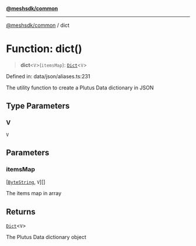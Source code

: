 [**@meshsdk/common**](../README.md)

***

[@meshsdk/common](../globals.md) / dict

# Function: dict()

> **dict**\<`V`\>(`itemsMap`): [`Dict`](../type-aliases/Dict.md)\<`V`\>

Defined in: data/json/aliases.ts:231

The utility function to create a Plutus Data dictionary in JSON

## Type Parameters

### V

`V`

## Parameters

### itemsMap

\[[`ByteString`](../type-aliases/ByteString.md), `V`\][]

The items map in array

## Returns

[`Dict`](../type-aliases/Dict.md)\<`V`\>

The Plutus Data dictionary object
